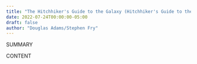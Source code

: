 ```yaml
---
title: "The Hitchhiker's Guide to the Galaxy (Hitchhiker's Guide to the Galaxy  #1)"
date: 2022-07-24T00:00:00-05:00
draft: false
author: "Douglas Adams/Stephen Fry"
---
```


SUMMARY

<!--more-->

CONTENT